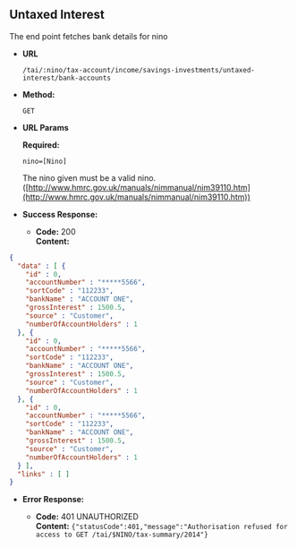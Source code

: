 Untaxed Interest
----------------
  The end point fetches bank details for nino
  
* **URL**

  `/tai/:nino/tax-account/income/savings-investments/untaxed-interest/bank-accounts`

* **Method:**
  
  `GET`
  
*  **URL Params**

   **Required:**
 
   `nino=[Nino]` 
   
   The nino given must be a valid nino. ([http://www.hmrc.gov.uk/manuals/nimmanual/nim39110.htm](http://www.hmrc.gov.uk/manuals/nimmanual/nim39110.htm))

* **Success Response:**

  * **Code:** 200 <br />
    **Content:** 

```json
{
  "data" : [ {
    "id" : 0,
    "accountNumber" : "*****5566",
    "sortCode" : "112233",
    "bankName" : "ACCOUNT ONE",
    "grossInterest" : 1500.5,
    "source" : "Customer",
    "numberOfAccountHolders" : 1
  }, {
    "id" : 0,
    "accountNumber" : "*****5566",
    "sortCode" : "112233",
    "bankName" : "ACCOUNT ONE",
    "grossInterest" : 1500.5,
    "source" : "Customer",
    "numberOfAccountHolders" : 1
  }, {
    "id" : 0,
    "accountNumber" : "*****5566",
    "sortCode" : "112233",
    "bankName" : "ACCOUNT ONE",
    "grossInterest" : 1500.5,
    "source" : "Customer",
    "numberOfAccountHolders" : 1
  } ],
  "links" : [ ]
}
```
 
* **Error Response:**

  * **Code:** 401 UNAUTHORIZED <br />
    **Content:** `{"statusCode":401,"message":"Authorisation refused for access to GET /tai/$NINO/tax-summary/2014"}`



